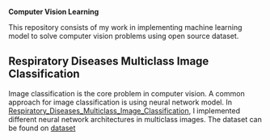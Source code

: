 **Computer Vision Learning**

This repository consists of my work in implementing machine learning model to solve computer vision problems using open source dataset.

## Respiratory Diseases Multiclass Image Classification 

Image classification is the core problem in computer vision. A common approach for image classification is using neural network model. In [Respiratory_Diseases_Multiclass_Image_Classification](https://github.com/Arrizky0911/computer-vision-learning/Respiratory_Diseases_Multiclass_Image_Classification,ipynb), I implemented different neural network architectures in multiclass images. The dataset can be found on [dataset](https://www.kaggle.com/datasets/pranavraikokte/covid19-image-dataset)



